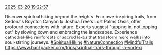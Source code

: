 [2025-03-20 19:22:37](https://mstdn.social/@hill_wanderer/114196385462945422)

Discover spiritual hiking beyond the heights. Four awe-inspiring trails, from Sedona&#39;s Boynton Canyon to Joshua Tree&#39;s Lost Palms Oasis, offer profound connections with nature. Experts suggest &quot;tapping in, not topping out&quot; by slowing down and embracing the landscapes. Experience cathedral-like rainforests or sacred lakes that transform mere walks into soul-stirring journeys. <a href="https://mstdn.social/tags/SpiritualHiking" class="mention hashtag" rel="tag">#SpiritualHiking</a> <a href="https://mstdn.social/tags/NatureConnection" class="mention hashtag" rel="tag">#NatureConnection</a> <a href="https://mstdn.social/tags/MindfulTrails" class="mention hashtag" rel="tag">#MindfulTrails</a> <a href="https://www.backpacker.com/trips/spiritual-trails-through-a-vortex/" target="_blank" rel="nofollow noopener noreferrer" translate="no">https://www.backpacker.com/trips/spiritual-trails-through-a-vortex/</a>